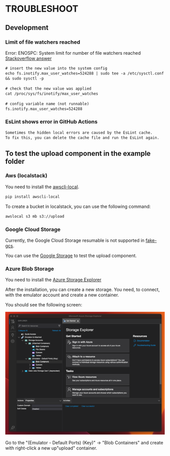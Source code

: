 # TROUBLESHOOT

## Development

### Limit of file watchers reached

Error: ENOSPC: System limit for number of file watchers reached
[Stackoverflow answer](https://stackoverflow.com/questions/55763428/react-native-error-enospc-system-limit-for-number-of-file-watchers-reached)

```
# insert the new value into the system config
echo fs.inotify.max_user_watches=524288 | sudo tee -a /etc/sysctl.conf && sudo sysctl -p

# check that the new value was applied
cat /proc/sys/fs/inotify/max_user_watches

# config variable name (not runnable)
fs.inotify.max_user_watches=524288
```

### EsLint shows error in GitHub Actions

```
Sometimes the hidden local errors are caused by the EsLint cache.
To fix this, you can delete the cache file and run the EsLint again.
```

## To test the upload component in the example folder

### Aws (localstack)

You need to install the [awscli-local](https://github.com/localstack/awscli-local).

```bash
pip install awscli-local
```

To create a bucket in localstack, you can use the following command:

```bash
awslocal s3 mb s3://upload
```

### Google Cloud Storage

Currently, the Google Cloud Storage resumable is not supported in [fake-gcs](https://github.com/fsouza/fake-gcs-server/issues/623).

You can use the [Google Storage](https://cloud.google.com/storage) to test the upload component.

### Azure Blob Storage

You need to install the [Azure Storage Explorer](https://azure.microsoft.com/en-gb/products/storage/storage-explorer/)

After the installation, you can create a new storage.
You need, to connect, with the emulator account and create a new container.

You should see the following screen:

![azure-storage-explorer-screen.png](.github%2Fassets%2Fazure-storage-explorer-screen.png)

Go to the "(Emulator - Default Ports) (Key)" -> "Blob Containers" and create with right-click a new up"upload" container.
